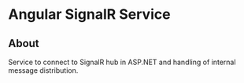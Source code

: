 # Angular SignalR Service

## About
Service to connect to SignalR hub in ASP.NET and handling of internal message distribution.